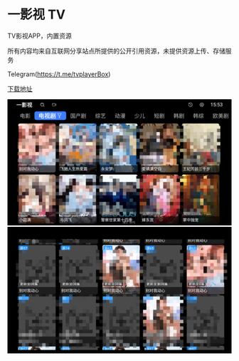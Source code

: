 # 一影视 TV

TV影视APP，内置资源

所有内容均来自互联网分享站点所提供的公开引用资源，未提供资源上传、存储服务

Telegram(https://t.me/tvplayerBox)

[下载地址](https://ghproxy.com/https://raw.githubusercontent.com/tv-player/js-source/share/2.0.9.apk)


![1](./img/1.png)
![1](./img/2.png)


